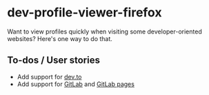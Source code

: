 # dev-profile-viewer-firefox
Want to view profiles quickly when visiting some developer-oriented websites? Here's one way to do that.

## To-dos / User stories
- Add support for [dev.to](https://dev.to)
- Add support for [GitLab](https://gitlab.com) and [GitLab pages](https://about.gitlab.com/product/pages/)
